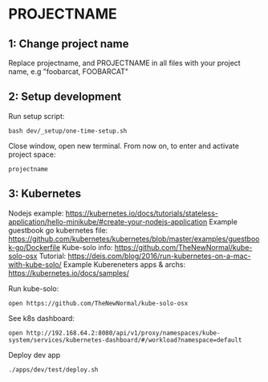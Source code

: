 PROJECTNAME
===========

1: Change project name
----------------------

Replace projectname, and PROJECTNAME in all files with your project name, e.g "foobarcat, FOOBARCAT"

2: Setup development
--------------------

Run setup script:

	bash dev/_setup/one-time-setup.sh

Close window, open new terminal. From now on, to enter and activate project space:

	projectname

3: Kubernetes
-------------

Nodejs example:
    https://kubernetes.io/docs/tutorials/stateless-application/hello-minikube/#create-your-nodejs-application
Example guestbook go kubernetes file:
    https://github.com/kubernetes/kubernetes/blob/master/examples/guestbook-go/Dockerfile
Kube-solo info:
    https://github.com/TheNewNormal/kube-solo-osx
    Tutorial: https://deis.com/blog/2016/run-kubernetes-on-a-mac-with-kube-solo/
Example Kubereneters apps & archs:
    https://kubernetes.io/docs/samples/

Run kube-solo:

    open https://github.com/TheNewNormal/kube-solo-osx

See k8s dashboard:

    open http://192.168.64.2:8080/api/v1/proxy/namespaces/kube-system/services/kubernetes-dashboard/#/workload?namespace=default

Deploy dev app

    ./apps/dev/test/deploy.sh
